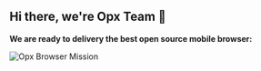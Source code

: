 ## Hi there, we're Opx Team 👋

**We are ready to delivery the best open source mobile browser:**

![Opx Browser Mission](https://imgur.com/RPJqn9s.png)
